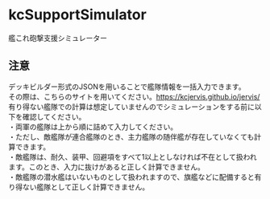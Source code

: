 # kcSupportSimulator
艦これ砲撃支援シミュレーター

## 注意
デッキビルダー形式のJSONを用いることで艦隊情報を一括入力できます。  
その際は、こちらのサイトを用いてください。https://kcjervis.github.io/jervis/  
有り得ない艦隊での計算は想定していませんのでシミュレーションをする前に以下を確認してください。  
・両軍の艦隊は上から順に詰めて入力してください。  
・ただし、敵艦隊が連合艦隊のとき、主力艦隊の随伴艦が存在していなくても計算できます。  
・敵艦隊は、耐久、装甲、回避項をすべて1以上としなければ不在として扱われます。このとき、入力に抜けがあると正しく計算できません。  
・敵艦隊の潜水艦はいないものとして扱われますので、旗艦などに配備すると有り得ない艦隊として正しく計算できません。  
